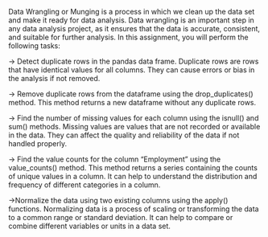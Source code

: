 Data Wrangling or Munging is a process in which we clean up the data set and make it ready for data analysis. Data wrangling is an important step in any data analysis project, as it ensures that the data is accurate, consistent, and suitable for further analysis. In this assignment, you will perform the following tasks:

-> Detect duplicate rows in the pandas data frame. Duplicate rows are rows that have identical values for all columns. They can cause errors or bias in the analysis if not removed.

-> Remove duplicate rows from the dataframe using the drop_duplicates() method. This method returns a new dataframe without any duplicate rows.

-> Find the number of missing values for each column using the isnull() and sum() methods. Missing values are values that are not recorded or available in the data. They can affect the quality and reliability of the data if not handled properly.

-> Find the value counts for the column “Employment” using the value_counts() method. This method returns a series containing the counts of unique values in a column. It can help to understand the distribution and frequency of different categories in a column.

->Normalize the data using two existing columns using the apply() functions. Normalizing data is a process of scaling or transforming the data to a common range or standard deviation. It can help to compare or combine different variables or units in a data set.
